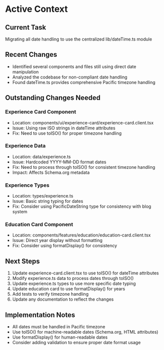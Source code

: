 # Active Context

## Current Task
Migrating all date handling to use the centralized lib/dateTime.ts module

## Recent Changes
- Identified several components and files still using direct date manipulation
- Analyzed the codebase for non-compliant date handling
- Found dateTime.ts provides comprehensive Pacific timezone handling

## Outstanding Changes Needed

### Experience Card Component
- Location: components/ui/experience-card/experience-card.client.tsx
- Issue: Using raw ISO strings in dateTime attributes
- Fix: Need to use toISO() for proper timezone handling

### Experience Data
- Location: data/experience.ts
- Issue: Hardcoded YYYY-MM-DD format dates
- Fix: Need to process through toISO() for consistent timezone handling
- Impact: Affects Schema.org metadata

### Experience Types
- Location: types/experience.ts
- Issue: Basic string typing for dates
- Fix: Consider using PacificDateString type for consistency with blog system

### Education Card Component
- Location: components/features/education/education-card.client.tsx
- Issue: Direct year display without formatting
- Fix: Consider using formatDisplay() for consistency

## Next Steps
1. Update experience-card.client.tsx to use toISO() for dateTime attributes
2. Modify experience.ts data to process dates through toISO()
3. Update experience.ts types to use more specific date typing
4. Update education card to use formatDisplay() for years
5. Add tests to verify timezone handling
6. Update any documentation to reflect the changes

## Implementation Notes
- All dates must be handled in Pacific timezone
- Use toISO() for machine-readable dates (Schema.org, HTML attributes)
- Use formatDisplay() for human-readable dates
- Consider adding validation to ensure proper date format usage
